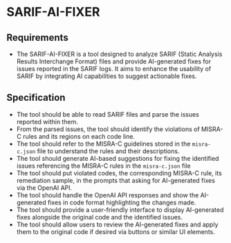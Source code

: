 # SARIF-AI-FIXER

## Requirements
- The SARIF-AI-FIXER is a tool designed to analyze SARIF (Static Analysis Results Interchange Format) files and provide AI-generated fixes for issues reported in the SARIF logs. It aims to enhance the usability of SARIF by integrating AI capabilities to suggest actionable fixes.

## Specification
- The tool should be able to read SARIF files and parse the issues reported within them.
- From the parsed issues, the tool should identify the violations of MISRA-C rules and its regions on each code line.
- The tool should refer to the MISRA-C guidelines stored in the `misra-c.json` file to understand the rules and their descriptions.
- The tool should generate AI-based suggestions for fixing the identified issues referencing the MISRA-C rules in the `misra-c.json` file
- The tool should put violated codes, the corresponding MISRA-C rule, its remediation sample, in the prompts that asking for AI-generated fixes via the OpenAI API.
- The tool should handle the OpenAI API responses and show the AI-generated fixes in code format highlighting the changes made.
- The tool should provide a user-friendly interface to display AI-generated fixes alongside the original code and the identified issues.
- The tool should allow users to review the AI-generated fixes and apply them to the original code if desired via buttons or similar UI elements.